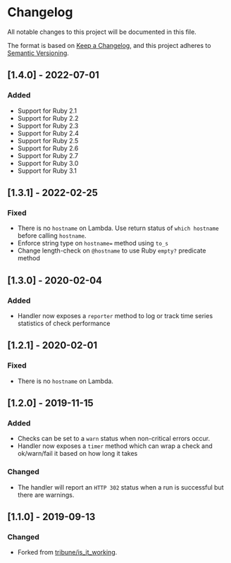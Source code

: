 # Changelog

All notable changes to this project will be documented in this file.

The format is based on [Keep a Changelog](https://keepachangelog.com/en/1.0.0/),
and this project adheres to [Semantic Versioning](https://semver.org/spec/v2.0.0.html).

## [1.4.0] - 2022-07-01
### Added
- Support for Ruby 2.1
- Support for Ruby 2.2
- Support for Ruby 2.3
- Support for Ruby 2.4
- Support for Ruby 2.5
- Support for Ruby 2.6
- Support for Ruby 2.7
- Support for Ruby 3.0
- Support for Ruby 3.1

## [1.3.1] - 2022-02-25

### Fixed

- There is no `hostname` on Lambda. Use return status of `which hostname` before calling `hostname`.
- Enforce string type on `hostname=` method using `to_s`
- Change length-check on `@hostname` to use Ruby `empty?` predicate method

## [1.3.0] - 2020-02-04

### Added

- Handler now exposes a `reporter` method to log or track time series statistics of check performance

## [1.2.1] - 2020-02-01

### Fixed

- There is no `hostname` on Lambda.

## [1.2.0] - 2019-11-15

### Added

- Checks can be set to a `warn` status when non-critical errors occur.
- Handler now exposes a `timer` method which can wrap a check and ok/warn/fail it based on how long it takes

### Changed

- The handler will report an `HTTP 302` status when a run is successful but there are warnings.

## [1.1.0] - 2019-09-13

### Changed

- Forked from [tribune/is_it_working](https://github.com/tribune/is_it_working).
